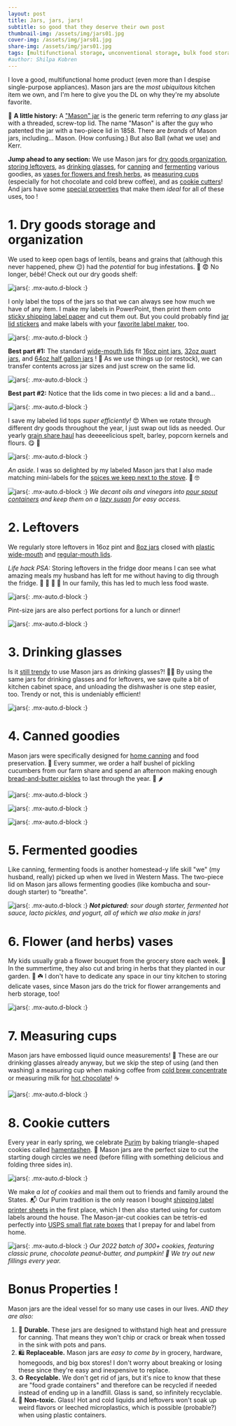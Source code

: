 ```yaml
---
layout: post
title: Jars, jars, jars! 
subtitle: so good that they deserve their own post
thumbnail-img: /assets/img/jars01.jpg
cover-img: /assets/img/jars01.jpg
share-img: /assets/img/jars01.jpg
tags: [multifunctional storage, unconventional storage, bulk food storage, jars, kitchen, pantry, glasses, cookie cutters, leftovers]
#author: Shilpa Kobren
---
```


I love a good, multifunctional home product (even more than I despise single-purpose appliances). Mason jars are the *most ubiquitous*
kitchen item we own, and I'm here to give you the DL on why they're my absolute favorite. 

:scroll: **A little history:** A ["Mason" jar](https://en.wikipedia.org/wiki/Mason_jar) is the generic term referring 
to *any* glass jar with a threaded, screw-top lid.
The name "Mason" is after the guy who patented the jar with a two-piece lid in 1858. 
There are *brands* of Mason jars, including... Mason. (How confusing.) But also Ball (what we use) and Kerr.

**Jump ahead to any section:** We use Mason jars for
[dry goods organization](#1-dry-goods-storage-and-organization), 
[storing leftovers](#2-leftovers), 
as [drinking glasses](#3-drinking-glasses), 
for [canning](#4-canned-goodies) and [fermenting](#5-fermented-goodies) various goodies, 
as [vases for flowers and fresh herbs](#6-flower-and-herbs-vases), 
as [measuring cups](#7-measuring-cups) (especially for hot chocolate and cold brew coffee), and as 
[cookie cutters](#8-cookie-cutters)! And jars have some [special properties](#bonus-properties-) that make 
them *ideal* for all of these uses, too !

# 1. Dry goods storage and organization

We used to keep open bags of lentils, beans and grains that (although this never happened, phew :relieved:) had the *potential*
for bug infestations. :ant: :fearful: No longer, bébé! Check out our dry goods shelf:

![jars](../assets/img/jars02.jpg){: .mx-auto.d-block :}

I only label the tops of the jars so that we can always see how much we have of any item. 
I make my labels in PowerPoint, then print them onto [sticky shipping label
paper](https://www.amazon.com/gp/product/B089XVPXL9) and cut them out. But you could probably find 
[jar lid stickers](https://www.amazon.com/Stickers-Different-Designs-Sticker-Canning/dp/B0BFSF9B2Z/?th=1)
and make labels with your [favorite label maker](https://www.amazon.com/gp/product/B07HB8LNSY/), too.

![jars](../assets/img/jars03.jpg){: .mx-auto.d-block :}

**Best part #1:** The standard [wide-mouth lids](https://www.target.com/p/ball-12pk-wide-mouth-mason-jar-lids-without-bands/-/A-76431389) fit 
[16oz pint jars](https://www.target.com/p/ball-16oz-12pk-glass-wide-mouth-mason-jar-with-lid-and-band/-/A-50624128), 
[32oz quart jars](https://www.target.com/p/ball-32oz-12pk-glass-wide-mouth-mason-jar-with-lid-and-band/-/A-49139680), and 
[64oz half gallon jars](https://www.target.com/p/ball-64oz-6pk-glass-wide-mouth-mason-jar-with-lid-and-band/-/A-88271632) ! :exploding_head:
As we use things up (or restock), we can transfer contents across jar sizes and just screw on the same lid.

![jars](../assets/img/jars04.jpg){: .mx-auto.d-block :}

**Best part #2:** Notice that the lids come in two pieces: a lid and a band...

![jars](../assets/img/jars05.jpg){: .mx-auto.d-block :}

I save my labeled lid tops *super efficiently!* :heart_eyes: When we rotate through different dry goods throughout the year, 
I just swap out lids as needed. Our yearly [grain share haul](https://localgrain.org/) has deeeeelicious spelt, barley, popcorn kernels and flours. 
:yum: :ear_of_rice:

![jars](../assets/img/jars06.jpg){: .mx-auto.d-block :}

*An aside.* I was so delighted by my labeled Mason jars that I also made matching 
mini-labels for the [spices we keep next to the stove](https://www.amazon.com/gp/product/B00K8MK384). :star_struck: :nerd_face:

![jars](../assets/img/jars07.jpg){: .mx-auto.d-block :}
*We decant oils and vinegars into [pour spout containers](https://www.amazon.com/gp/product/B08SBF3SK8/) and 
keep them on a [lazy susan](https://www.amazon.com/gp/product/B0967Y7RLR/) for easy access.*

# 2. Leftovers

We regularly store leftovers in 16oz pint and 
[8oz jars](https://www.target.com/p/ball-8oz-12pk-glass-regular-mouth-mason-jar-with-lid-and-band/-/A-14898081)
closed with [plastic wide-mouth](https://www.amazon.com/WIDE-Mouth-Mason-Lids-Pack/dp/B0894RSTF8) and 
[regular-mouth lids](https://www.amazon.com/gp/product/B0894Q7W9N).

*Life hack PSA:* Storing leftovers in the fridge door means I can see what amazing meals my husband has left for me 
without having to dig through the fridge. :shallow_pan_of_food: :green_salad: :curry: :ramen: 
In our family, this has led to much less food waste.

![jars](../assets/img/jars08.jpg){: .mx-auto.d-block :}

Pint-size jars are also perfect portions for a lunch or dinner!

![jars](../assets/img/jars09.jpg){: .mx-auto.d-block :}

# 3. Drinking glasses

Is it [still trendy](https://food52.com/blog/25106-its-time-to-say-goodbye-to-mason-jars) to use 
Mason jars as drinking glasses?! :woman_shrugging:
By using the same jars for drinking glasses and for leftovers, we save quite a bit of kitchen cabinet space,
and unloading the dishwasher is one step easier, too. Trendy or not, this is undeniably efficient!

![jars](../assets/img/jars22.jpg){: .mx-auto.d-block :}

# 4. Canned goodies

Mason jars were specifically designed for [home canning](https://www.amazon.com/gp/product/B0000DDVMH) and food preservation. :canned_food:
Every summer, we order a half bushel 
of pickling cucumbers from our farm share and spend an afternoon making enough 
[bread-and-butter pickles](https://www.billyparisi.com/bread-and-butter-pickle-recipe/) to last 
through the year. :cucumber: :hot_pepper:

![jars](../assets/img/jars19.jpg){: .mx-auto.d-block :}

![jars](../assets/img/jars24.jpg){: .mx-auto.d-block :}

![jars](../assets/img/jars23.jpg){: .mx-auto.d-block :}

# 5. Fermented goodies

Like canning, fermenting foods is another homestead-y life skill "we" (my husband, really) picked up when we lived in Western Mass. The two-piece
lid on Mason jars allows fermenting goodies (like kombucha and sour-dough starter) to "breathe". 

![jars](../assets/img/jars25.jpg){: .mx-auto.d-block :}
***Not pictured:** sour dough starter, fermented hot sauce, lacto pickles, and yogurt, all of which we also make in jars!*

# 6. Flower (and herbs) vases

My kids usually grab a flower bouquet from the grocery store each week. :bouquet: 
In the summertime, they also cut and bring in herbs 
that they planted in our garden. :herb: :shamrock:
I don't have to dedicate any space in our tiny kitchen to storing delicate vases, since Mason jars do the trick for
flower arrangements and herb storage, too! 

![jars](../assets/img/jars26.jpg){: .mx-auto.d-block :}

# 7. Measuring cups

Mason jars have embossed liquid ounce measurements! :straight_ruler: 
These are our drinking glasses already anyway, but we skip the step
of using (and then washing) a measuring cup when making coffee from 
[cold brew concentrate](https://www.oxo.com/shop/coffee-beverage/coffee-tea/coffee-makers-grinders/cold-brew-coffee-maker.html) 
or measuring milk for 
[hot chocolate](https://shop.equalexchange.coop/collections/cocoa)! :coffee:

![jars](../assets/img/jars21.jpg){: .mx-auto.d-block :}

# 8. Cookie cutters

Every year in early spring, we celebrate [Purim](https://en.wikipedia.org/wiki/Mishloach_manot) by baking 
triangle-shaped cookies called [hamentashen](https://lilmisscakes.com/2015/pumpkin-chai-hamantaschen). :cookie:
Mason jars
are the perfect size to cut the starting dough circles we need (before filling with something delicious and folding three sides in).

![jars](../assets/img/jars27.jpg){: .mx-auto.d-block :}

We make *a lot of cookies* and mail them out to friends and family around the States. :mailbox_with_mail: 
Our Purim tradition is the only reason I bought [shipping label printer sheets](https://www.amazon.com/gp/product/B089XVPXL9) in the first place, which I then
also started using for custom labels around the house.
The Mason-jar-cut cookies can be tetris-ed perfectly into [USPS small flat rate boxes](https://store.usps.com/store/product/priority-mail-flat-rate-small-box-P_SMALL_FRB) that I prepay for and label from home. 

![jars](../assets/img/jars17.jpg){: .mx-auto.d-block :}
*Our 2022 batch of 300+ cookies, featuring classic prune, chocolate peanut-butter, and pumpkin! :jack_o_lantern: We try out new fillings every year.*

# Bonus Properties !

Mason jars are the ideal vessel for so many use cases in our lives. *AND they are also:*

1. :muscle: **Durable.** These jars are designed to withstand high heat and pressure for canning. That means they won't chip or crack or break when 
tossed in the sink with pots and pans.
2. :shopping: **Replaceable.** Mason jars are *easy to come by* in grocery, hardware, homegoods, and big box stores! I don't worry
   about breaking or losing these since they're easy and inexpensive to replace. 
3. :recycle: **Recyclable.** We don't get rid of jars, but it's nice to know that these are "food grade containers" and therefore 
   can be recycled if needed instead of ending up in a landfill. 
   Glass is sand, so infinitely recyclable. 
4. :seedling: **Non-toxic.** Glass! Hot and cold liquids and leftovers won't soak up weird flavors or leeched microplastics, which is possible (probable?)
    when using plastic containers. 
   
